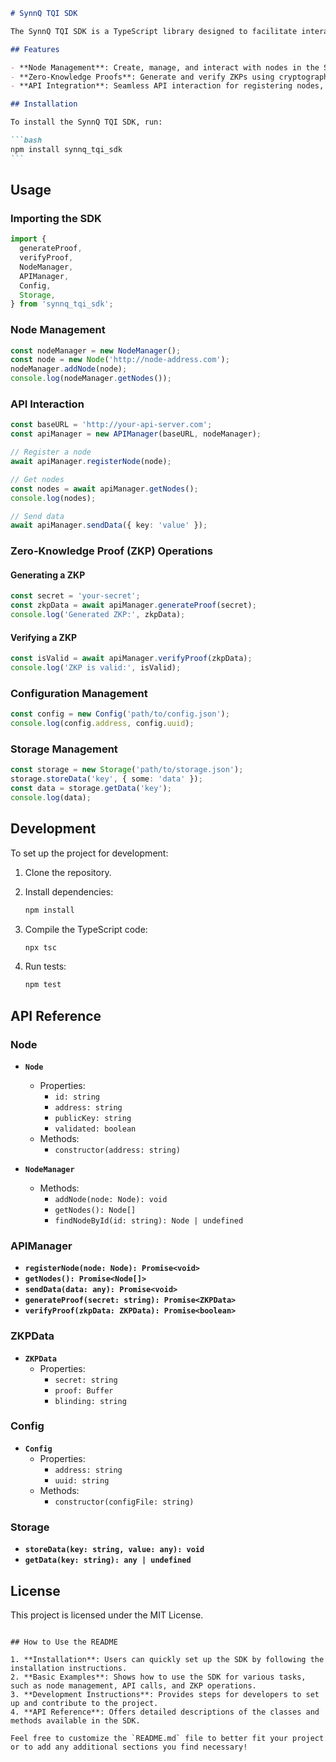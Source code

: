 ````markdown
# SynnQ TQI SDK

The SynnQ TQI SDK is a TypeScript library designed to facilitate interaction with the SynnQ network. It includes functionalities for managing nodes, interacting with Zero-Knowledge Proof (ZKP) systems, and interfacing with various APIs.

## Features

- **Node Management**: Create, manage, and interact with nodes in the SynnQ network.
- **Zero-Knowledge Proofs**: Generate and verify ZKPs using cryptographic methods.
- **API Integration**: Seamless API interaction for registering nodes, sending data, and more.

## Installation

To install the SynnQ TQI SDK, run:

```bash
npm install synnq_tqi_sdk
```
````

## Usage

### Importing the SDK

```typescript
import {
  generateProof,
  verifyProof,
  NodeManager,
  APIManager,
  Config,
  Storage,
} from 'synnq_tqi_sdk';
```

### Node Management

```typescript
const nodeManager = new NodeManager();
const node = new Node('http://node-address.com');
nodeManager.addNode(node);
console.log(nodeManager.getNodes());
```

### API Interaction

```typescript
const baseURL = 'http://your-api-server.com';
const apiManager = new APIManager(baseURL, nodeManager);

// Register a node
await apiManager.registerNode(node);

// Get nodes
const nodes = await apiManager.getNodes();
console.log(nodes);

// Send data
await apiManager.sendData({ key: 'value' });
```

### Zero-Knowledge Proof (ZKP) Operations

#### Generating a ZKP

```typescript
const secret = 'your-secret';
const zkpData = await apiManager.generateProof(secret);
console.log('Generated ZKP:', zkpData);
```

#### Verifying a ZKP

```typescript
const isValid = await apiManager.verifyProof(zkpData);
console.log('ZKP is valid:', isValid);
```

### Configuration Management

```typescript
const config = new Config('path/to/config.json');
console.log(config.address, config.uuid);
```

### Storage Management

```typescript
const storage = new Storage('path/to/storage.json');
storage.storeData('key', { some: 'data' });
const data = storage.getData('key');
console.log(data);
```

## Development

To set up the project for development:

1. Clone the repository.
2. Install dependencies:

   ```bash
   npm install
   ```

3. Compile the TypeScript code:

   ```bash
   npx tsc
   ```

4. Run tests:

   ```bash
   npm test
   ```

## API Reference

### Node

- **`Node`**

  - Properties:
    - `id: string`
    - `address: string`
    - `publicKey: string`
    - `validated: boolean`
  - Methods:
    - `constructor(address: string)`

- **`NodeManager`**
  - Methods:
    - `addNode(node: Node): void`
    - `getNodes(): Node[]`
    - `findNodeById(id: string): Node | undefined`

### APIManager

- **`registerNode(node: Node): Promise<void>`**
- **`getNodes(): Promise<Node[]>`**
- **`sendData(data: any): Promise<void>`**
- **`generateProof(secret: string): Promise<ZKPData>`**
- **`verifyProof(zkpData: ZKPData): Promise<boolean>`**

### ZKPData

- **`ZKPData`**
  - Properties:
    - `secret: string`
    - `proof: Buffer`
    - `blinding: string`

### Config

- **`Config`**
  - Properties:
    - `address: string`
    - `uuid: string`
  - Methods:
    - `constructor(configFile: string)`

### Storage

- **`storeData(key: string, value: any): void`**
- **`getData(key: string): any | undefined`**

## License

This project is licensed under the MIT License.

```

## How to Use the README

1. **Installation**: Users can quickly set up the SDK by following the installation instructions.
2. **Basic Examples**: Shows how to use the SDK for various tasks, such as node management, API calls, and ZKP operations.
3. **Development Instructions**: Provides steps for developers to set up and contribute to the project.
4. **API Reference**: Offers detailed descriptions of the classes and methods available in the SDK.

Feel free to customize the `README.md` file to better fit your project or to add any additional sections you find necessary!
```

